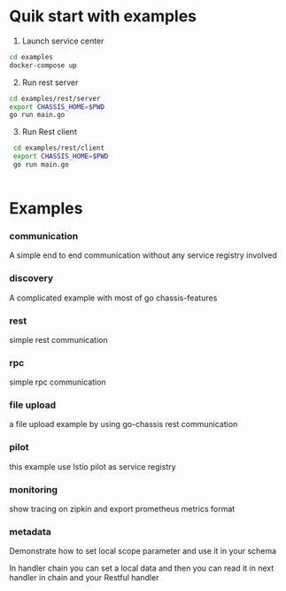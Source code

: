 # Quik start with examples

1. Launch service center
```sh
cd examples
docker-compose up
```

2. Run rest server

```sh 
cd examples/rest/server
export CHASSIS_HOME=$PWD
go run main.go

```

3. Run Rest client
```sh 
 cd examples/rest/client
 export CHASSIS_HOME=$PWD
 go run main.go
 
```

# Examples

### communication
 
A simple end to end communication without any service registry involved

### discovery

A complicated example with most of go chassis-features

### rest

simple rest communication 

### rpc

simple rpc communication

### file upload

a file upload example by using go-chassis rest communication

### pilot 

this example use  Istio pilot as service registry

### monitoring

show tracing on zipkin and export prometheus metrics format  

### metadata

Demonstrate how to set local scope parameter and use it in your schema

In handler chain you can set a local data and then you can read it in next handler in chain and your Restful handler